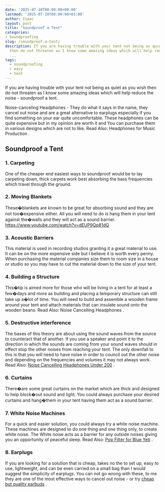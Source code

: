 ```yaml
---
date: '2025-07-10T00:00:00+00:00'
lastmod: '2025-07-10T00:00:00+03:00'
author: Isaac
layout: post
title: "Soundproof a Tent"
categories:
- Soundproofing
slug: /soundproof-a-tent/
description: If you are having trouble with your tent not being as quiet as you wish
  then do not threaten as I know some amazing ideas which will help reduce the noise
  ...
tags: 
  - soundproofing
  - easy
  - tent
---
```

If you are having trouble with your tent not being as quiet as you wish then do not threaten as I know some amazing ideas which will help reduce the noise - soundproof a tent.

Noise-canceling Headphones - They do what it says in the name, they cancel out noise and are a great alternative to earplugs especially if you find something on your ear quite uncomfortable.
These headphones can be quite expensive but in my opinion are worth it and You can purchase them in various designs which are not to like. Read Also:
Headphones for Music Production
.
## Soundproof a Tent
### 1. Carpeting
One of the cheaper end easiest ways to soundproof would be to lay carpeting down, thick carpets work best absorbing the bass frequencies which travel through the ground.
### 2. Moving Blankets
These�blankets are known to be great for absorbing sound and they are not too�expensive either. All you will need to do is hang them in your tent against the�walls and they will act as a sound barrier.
https://www.youtube.com/watch?v=dEUP9Qp81dQ
### 3. Acoustic Barriers
This material is used in recording studios granting it a great material to use. It can be on the more expensive side but I believe it is worth every penny.
When purchasing the material companies size them to room size in a house or studio so you may have to cut the material down to the size of your tent.
### 4. Building a Structure
This�tip is aimed more for those who will be living in a tent for at least a few�days and more as building and placing a temporary structure can still take up a�lot of time.
You will need to build and assemble a wooden frame around your tent and attach materials that can insulate sound onto the wooden beans. Read Also:
Noise Cancelling Headphones
.
### 5. Destructive interference
The bases of this theory are about using the sound waves from the source to counteract that of another. If you use a speaker and point it to the direction in which the sounds are coming from your sound waves should in effect stop the other noises from reaching your tent.
The only downfall to this is that you will need to have noise in order to council out the other noise and depending on the frequencies and volumes it may not always work. Read Also:
[Noise Cancelling Headphones Under 200](https://pestpolicy.com/best-noise-cancelling-headphones-under-200/)
.
### 6. Curtains
There�are some great curtains on the market which are thick and designed to help block�out sound and light.
You could always purchase your desired curtains and hang�them in your tent having them act as a sound barrier.
### 7. White Noise Machines
For a quick and easier solution, you could always try a white noise machine. These machines are designed to do one thing and one thing only, to create white noise.
The White noise acts as a barrier for any outside noises giving you an opportunity of peaceful sleep. Read Also:
[Pop Filter for Blue Yeti](https://pestpolicy.com/best-pop-filter-for-blue-yeti/)
.
### 8. Earplugs
If you are looking for a solution that is cheap, takes no the to set up, easy to use, lightweight, and can be even carried on a small bag than I would suggest the simplicity of earplugs.
You can not go wrong with these, to me they are one of the most effective ways to cancel out noise - or try
[cheap but quality earbuds](https://pestpolicy.com/best-earbuds-under-50/)
.
